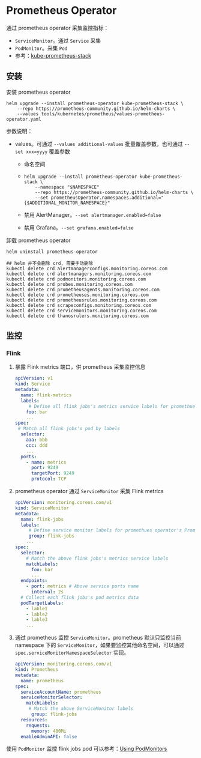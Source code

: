 # Prometheus Operator

通过 prometheus operator 采集监控指标：

* `ServiceMonitor`。通过 `Service` 采集
* `PodMonitor`。采集 `Pod`
* 参考：[kube-prometheus-stack](https://github.com/prometheus-community/helm-charts/tree/main/charts/kube-prometheus-stack)

## 安装

安装 prometheus operator

```shell
helm upgrade --install prometheus-operator kube-prometheus-stack \
    --repo https://prometheus-community.github.io/helm-charts \
    --values tools/kubernetes/prometheus/values-prometheus-operator.yaml
```

参数说明：

* values。可通过 `--values additional-values` 批量覆盖参数，也可通过 `--set xxx=yyyy` 覆盖参数

  * 命名空间

  * ```shell
    helm upgrade --install prometheus-operator kube-prometheus-stack \
        --namespace "$NAMESPACE"
        --repo https://prometheus-community.github.io/helm-charts \
        --set prometheusOperator.namespaces.additional="{$ADDITIONAL_MONITOR_NAMESPACE}"
    ```

  * 禁用 AlertManager。`--set alertmanager.enabled=false`

  * 禁用 Grafana。`--set grafana.enabled=false`

卸载 prometheus operator

```shell
helm uninstall prometheus-operator

## helm 并不会删除 crd, 需要手动删除
kubectl delete crd alertmanagerconfigs.monitoring.coreos.com
kubectl delete crd alertmanagers.monitoring.coreos.com
kubectl delete crd podmonitors.monitoring.coreos.com
kubectl delete crd probes.monitoring.coreos.com
kubectl delete crd prometheusagents.monitoring.coreos.com
kubectl delete crd prometheuses.monitoring.coreos.com
kubectl delete crd prometheusrules.monitoring.coreos.com
kubectl delete crd scrapeconfigs.monitoring.coreos.com
kubectl delete crd servicemonitors.monitoring.coreos.com
kubectl delete crd thanosrulers.monitoring.coreos.com
```

## 监控

### Flink

1. 暴露 Flink metrics 端口，供 prometheus 采集监控信息

   ```yaml
   apiVersion: v1
   kind: Service
   metadata:
     name: flink-metrics
     labels:
     	# Define all flink jobs's metrics service labels for promethues operator's ServiceMonitor
       foo: bar
       ...
   spec:
   	# Match all flink jobs's pod by labels
     selector:
       aaa: bbb
       ccc: ddd
       ...
     ports:
       - name: metrics
         port: 9249
         targetPort: 9249
         protocol: TCP
   ```

2. prometheus operator 通过 `ServiceMonitor` 采集 Flink metrics

   ```yaml
   apiVersion: monitoring.coreos.com/v1
   kind: ServiceMonitor
   metadata:
     name: flink-jobs
     labels:
     	# Define service monitor labels for promethues operator's Promethues
     	group: flink-jobs
       ...
   spec:
     selector:
       # Match the above flink jobs's metrics service labels
       matchLabels:
         foo: bar
         ...
     endpoints:
       - port: metrics # Above service ports name
         interval: 2s
     # Collect each flink jobs's pod metrics data
     podTargetLabels:
       - lable1
       - lable2
       - lable3
       ...
   ```

3. 通过 prometheus 监控 `ServiceMonitor`。prometheus 默认只监控当前 namespace 下的 `ServiceMonitor`，如果要监控其他命名空间，可以通过 `spec.serviceMonitorNamespaceSelector` 实现。

   ```yaml
   apiVersion: monitoring.coreos.com/v1
   kind: Prometheus
   metadata:
     name: prometheus
   spec:
     serviceAccountName: prometheus
     serviceMonitorSelector:
       matchLabels:
       	# Match the above ServiceMonitor labels
         group: flink-jobs
     resources:
       requests:
         memory: 400Mi
     enableAdminAPI: false
   ```

使用 `PodMonitor` 监控 flink jobs pod 可以参考：[Using PodMonitors](https://github.com/prometheus-operator/prometheus-operator/blob/main/Documentation/user-guides/getting-started.md#using-podmonitors)
